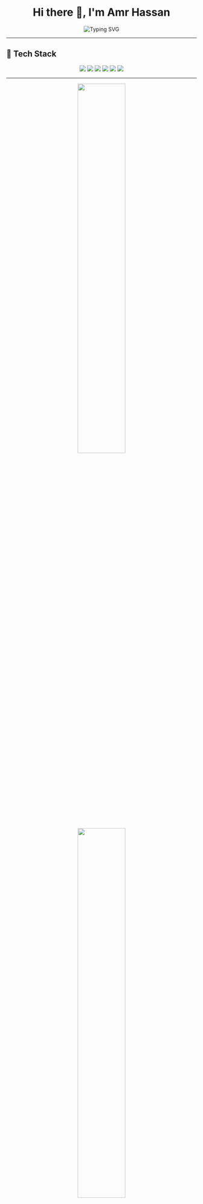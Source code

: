 <h1 align="center">
  Hi there 👋, I'm Amr Hassan
</h1>

<p align="center">
  <img src="https://readme-typing-svg.herokuapp.com?font=Fira+Code&size=22&pause=1000&color=1F72F7&width=600&lines=Machine+Learning+%7C+Data+Science+%7C+AI+Engineer;Passionate+about+Technology+%26+Problem+Solving;Always+Learning+New+Things" alt="Typing SVG" />
</p>

---

## 🚀 Tech Stack
<p align="center">
  <img src="https://img.shields.io/badge/Python-3776AB?style=for-the-badge&logo=python&logoColor=white"/>
  <img src="https://img.shields.io/badge/C++-00599C?style=for-the-badge&logo=cplusplus&logoColor=white"/>
  <img src="https://img.shields.io/badge/Java-ED8B00?style=for-the-badge&logo=java&logoColor=white"/>
  <img src="https://img.shields.io/badge/Machine%20Learning-009688?style=for-the-badge&logo=tensorflow&logoColor=white"/>
  <img src="https://img.shields.io/badge/Deep%20Learning-FF6F00?style=for-the-badge&logo=pytorch&logoColor=white"/>
  <img src="https://img.shields.io/badge/Computer%20Vision-5C3EE8?style=for-the-badge&logo=opencv&logoColor=white"/>
</p>

---

<p align="center">
  <img width="50%" src="https://github-readme-stats.vercel.app/api?username=AmrHassanKhalaf&show_icons=true&theme=radical&cache_seconds=1"/>
</p>

<p align="center">
  <img width="50%" src="https://github-readme-streak-stats.herokuapp.com/?user=AmrHassanKhalaf&theme=radical"/>
</p>

<p align="center">
  <img width="50%" src="https://github-readme-stats.vercel.app/api/top-langs/?username=AmrHassanKhalaf&layout=compact&theme=radical&cache_seconds=1"/>
</p>

---

## 📞 Contact Me
<p align="center">
  <a href="https://www.linkedin.com/in/amrhk">
    <img src="https://img.shields.io/badge/LinkedIn-0077B5?style=for-the-badge&logo=linkedin&logoColor=white"/>
  </a>
  <a href="https://t.me/@AmrHKH">
    <img src="https://img.shields.io/badge/Telegram-2CA5E0?style=for-the-badge&logo=telegram&logoColor=white"/>
  </a>
  <a href="mailto:amrhassankofficial@gmail.com">
    <img src="https://img.shields.io/badge/Gmail-D14836?style=for-the-badge&logo=gmail&logoColor=white"/>
  </a>
</p>

---

🔥 Passionate about AI & Machine Learning | Open to collaborations! 🚀
